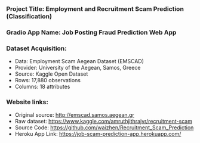 ### Project Title: Employment and Recruitment Scam Prediction (Classification)

### Gradio App Name: Job Posting Fraud Prediction Web App

### Dataset Acquisition:

- Data: Employment Scam Aegean Dataset (EMSCAD) 
- Provider: University of the Aegean, Samos, Greece
- Source: Kaggle Open Dataset 
- Rows: 17,880 observations 
- Columns: 18 attributes

### Website links: 

- Original source: http://emscad.samos.aegean.gr
- Raw dataset: https://www.kaggle.com/amruthjithrajvr/recruitment-scam
- Source Code: https://github.com/waizhen/Recruitment_Scam_Prediction
- Heroku App Link: https://job-scam-prediction-app.herokuapp.com/